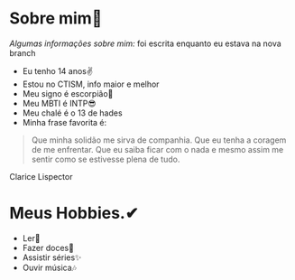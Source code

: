 # Sobre mim💫
_Algumas informações sobre mim:_
foi escrita enquanto eu estava na nova branch
- Eu tenho 14 anos✌
- Estou no CTISM, info maior e melhor 
- Meu signo é escorpião🦂
- Meu MBTI é INTP😎
- Meu chalé é o 13 de hades
- Minha frase favorita é:

>  Que minha solidão me sirva de companhia.
Que eu tenha a coragem de me enfrentar.
Que eu saiba ficar com o nada
e mesmo assim me sentir
como se estivesse plena de tudo.

Clarice Lispector
 
 # Meus Hobbies.✔
 
 - Ler💖
 - Fazer doces🥞
 - Assistir séries✨
 - Ouvir música🎶
 
 
